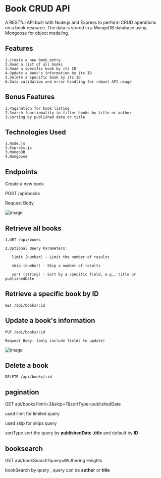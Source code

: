 # Book CRUD API
A RESTful API built with Node.js and Express to perform CRUD operations on a book resource. The data is stored in a MongoDB database using Mongoose for object modeling.

## Features
```
1.Create a new book entry
2.Read a list of all books
3.Read a specific book by its ID
4.Update a book's information by its ID
5.Delete a specific book by its ID
6.Data validation and error handling for robust API usage
```

## Bonus Features
```
1.Pagination for book listing
2.Search functionality to filter books by title or author
3.Sorting by published date or title
```

## Technologies Used
```
1.Node.js
2.Express.js
3.MongoDB
4.Mongoose
```
## Endpoints

Create a new book

POST /api/books

Request Body

![image](https://github.com/user-attachments/assets/6e22ae0e-67ce-4493-a944-50024f919247)



## Retrieve all books

```
1.GET /api/books

2.Optional Query Parameters:

   limit (number) - Limit the number of results
   
   skip (number) - Skip a number of results
   
   sort (string) - Sort by a specific field, e.g., title or publishedDate

```

## Retrieve a specific book by ID

```
GET /api/books/:id
```

## Update a book's information

```
PUT /api/books/:id

Request Body: (only include fields to update)
```
![image](https://github.com/user-attachments/assets/45507322-015c-434a-9906-e3a853ecef51)

## Delete a book

```
DELETE /api/books/:id
```
## pagination 

GET api/books?limit=3&skip=7&sortType=publishedDate

used limit for limited query

used skip for skips query

sortType sort the query by **publishedDate** ,**title** and  default by **ID**


## booksearch
GET api/bookSearch?query=Wuthering Heights

bookSearch by query , query can be **author** or **title**




